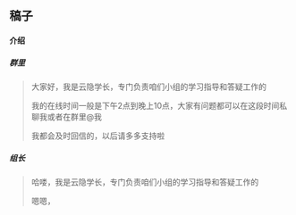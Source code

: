 ## 稿子

#### 介绍

##### 群里

> 大家好，我是云隐学长，专门负责咱们小组的学习指导和答疑工作的
>
> 我的在线时间一般是下午2点到晚上10点，大家有问题都可以在这段时间私聊我或者在群里@我
>
> 我都会及时回信的，以后请多多支持啦

##### 组长

> 哈喽，我是云隐学长，专门负责咱们小组的学习指导和答疑工作的
>
> 嗯嗯，

